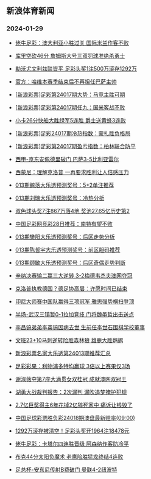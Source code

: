 ## 新浪体育新闻 
### 2024-01-29

+ [佬牛足彩：澳大利亚小胜过关 国际米兰作客不败](https://sports.sina.com.cn/l/2024-01-28/doc-inaezuti5480958.shtml)

+ [库里空砍46分 詹姆斯大号三双罚球准绝杀勇士](https://sports.sina.com.cn/basketball/nba/2024-01-28/doc-inaezyzf5388909.shtml)

+ [勒沃尤文利兹联皆平 足彩头奖1注500万滚存1292万](https://sports.sina.com.cn/l/2024-01-28/doc-inaezqmm5604971.shtml)

+ [官方：哈维本赛季结束后不再担任巴萨主帅](https://sports.sina.com.cn/g/laliga/2024-01-28/doc-inaezutm2259386.shtml)

+ [[新浪彩票]足彩第24017期大势：马竞主胜可期](https://sports.sina.com.cn/l/2024-01-28/doc-inaezqmp2382294.shtml)

+ [[新浪彩票]足彩第24017期任九：国米客战不败](https://sports.sina.com.cn/l/2024-01-28/doc-inaezqmk2727340.shtml)

+ [小卡26分快船大胜绿军5连胜 爵士送黄蜂3连败](https://sports.sina.com.cn/basketball/nba/2024-01-28/doc-inaezuti5494664.shtml)

+ [[新浪彩票]足彩24017期冷热指数：蒙扎胜负格局](https://sports.sina.com.cn/l/2024-01-28/doc-inaezqmp2382813.shtml)

+ [[新浪彩票]足彩第24017期盈亏指数：柏林联合防平](https://sports.sina.com.cn/l/2024-01-28/doc-inaezqmf8170172.shtml)

+ [西甲-京东安佩德里破门 巴萨3-5比利亚雷尔](https://sports.sina.com.cn/g/laliga/2024-01-28/doc-inaezutc8046361.shtml)

+ [西蒙尼：理解克洛普 一再要求胜利让人倍感压力](https://sports.sina.com.cn/g/2024-01-28/doc-inaezcvr5835301.shtml)

+ [013期鲸落大乐透预测奖号：5+2单注推荐](https://sports.sina.com.cn/l/2024-01-28/doc-inafamrh9383186.shtml)

+ [013期刘瑞大乐透预测奖号：冷热分析](https://sports.sina.com.cn/l/2024-01-28/doc-inafamqz5148106.shtml)

+ [双色球头奖7注867万落4地 奖池27.65亿历史第2](https://sports.sina.com.cn/l/2024-01-28/doc-inafawfe2054749.shtml)

+ [中国足彩网竞彩28日推荐：南特有望不败](https://sports.sina.com.cn/l/2024-01-28/doc-inaezyzk5054347.shtml)

+ [013期樊阳大乐透预测奖号：后区走势分析](https://sports.sina.com.cn/l/2024-01-28/doc-inafamrc1924806.shtml)

+ [013期陈哲宇大乐透预测奖号：前区胆码推荐](https://sports.sina.com.cn/l/2024-01-28/doc-inafamrh9383301.shtml)

+ [013期顾敏大乐透预测奖号：后区奇偶走势判断](https://sports.sina.com.cn/l/2024-01-28/doc-inafamrc1924880.shtml)

+ [辛纳决赛输二赢三大逆转 3-2梅德韦杰夫澳网夺冠](https://sports.sina.com.cn/tennis/atp/2024-01-28/doc-inafawff8820300.shtml)

+ [克洛普执教德国？德足协高层：许愿时间已结束](https://sports.sina.com.cn/g/2024-01-28/doc-inaezcvm8406327.shtml)

+ [印尼大师赛中国队赢得三项冠军 雅思强势横扫登顶](https://sports.sina.com.cn/others/badmin/2024-01-28/doc-inafawey4617636.shtml)

+ [半场-武汉三镇暂0-1拉加竞技 门将魏黾哲出击送点](https://sports.sina.com.cn/china/j/2024-01-28/doc-inafawfe2048147.shtml)

+ [李昌镐弟弟李英镐因病去世 生前任李世石围棋学校董事](https://sports.sina.com.cn/go/2024-01-28/doc-inafarxi8933029.shtml)

+ [文班23+10马刺逆转险胜森林狼 雄鹿大胜鹈鹕](https://sports.sina.com.cn/basketball/nba/2024-01-28/doc-inaezyzk5058959.shtml)

+ [新浪彩票名家大乐透第24013期推荐汇总](https://sports.sina.com.cn/l/2024-01-28/doc-inafamqz5149619.shtml)

+ [足彩彩果：利物浦多特均赢球 3倍以上赛果仅3场](https://sports.sina.com.cn/l/2024-01-29/doc-inafcxsn4028698.shtml)

+ [谢淑薇夺第7座大满贯女双桂冠 成就澳网双冠王](https://sports.sina.com.cn/tennis/wta/2024-01-28/doc-inafafik9505474.shtml)

+ [湖勇大战裁判报告：2次漏判 漏吹追梦掩护犯规](https://sports.sina.com.cn/basketball/nba/2024-01-29/doc-inafcxss1490331.shtml)

+ [2.7亿巨奖得主6年花掉2亿猝死家中 痛诉让钱毁了](https://sports.sina.com.cn/l/2024-01-29/doc-inafcxsq8584241.shtml)

+ [中国足球彩票胜负彩24018期澳盘最新赔率(09:00)](https://sports.sina.com.cn/l/2024-01-28/doc-inafafik9511192.shtml)

+ [1292万滚存被清空！足彩头奖开1964注18478元](https://sports.sina.com.cn/l/2024-01-29/doc-inafcxsn4028698.shtml)

+ [佬牛足彩：卡塔尔四连胜晋级 阿森纳作客防冷平](https://sports.sina.com.cn/l/2024-01-29/doc-inafcxst8265076.shtml)

+ [布克44分太阳负魔术 老鹰险胜猛龙终结4连败](https://sports.sina.com.cn/basketball/nba/2024-01-29/doc-inafecyq1368229.shtml)

+ [足总杯-安东尼传射B费破门 曼联4-2纽波特](https://sports.sina.com.cn/g/pl/2024-01-29/doc-inafcxsq8591418.shtml)

